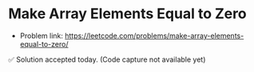 # Make Array Elements Equal to Zero
- Problem link: https://leetcode.com/problems/make-array-elements-equal-to-zero/

✅ Solution accepted today. (Code capture not available yet)
